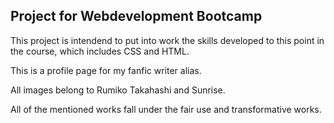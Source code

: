 ## Project for Webdevelopment Bootcamp

This project is intendend to put into work the skills developed to this point in the course, which includes CSS and HTML.

This is a profile page for my fanfic writer alias.

All images belong to Rumiko Takahashi and Sunrise.

All of the mentioned works fall under the fair use and transformative works.

